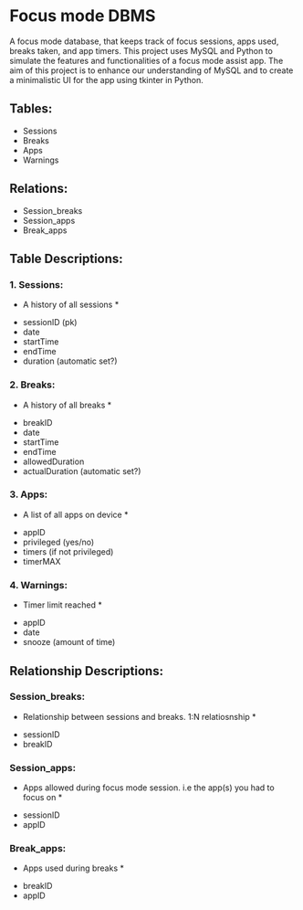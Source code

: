 # Focus mode DBMS
A focus mode database, that keeps track of focus sessions, apps used, breaks taken, and app timers.
This project uses MySQL and Python to simulate the features and functionalities of a focus mode assist app.
The aim of this project is to enhance our understanding of MySQL and to create a minimalistic UI for the app using tkinter in Python.

## Tables:
+ Sessions
+ Breaks
+ Apps
+ Warnings

## Relations:
+ Session_breaks
+ Session_apps
+ Break_apps

## Table Descriptions:
### 1. Sessions: 
* A history of all sessions *
+ sessionID (pk)
+ date
+ startTime
+ endTime
+ duration (automatic set?)

### 2. Breaks:
* A history of all breaks *
+ breakID
+ date
+ startTime
+ endTime
+ allowedDuration
+ actualDuration (automatic set?)

### 3. Apps:
* A list of all apps on device *
+ appID
+ privileged (yes/no)
+ timers (if not privileged)
+ timerMAX

### 4. Warnings:
* Timer limit reached *
+ appID
+ date
+ snooze (amount of time)

## Relationship Descriptions:

### Session_breaks:
* Relationship between sessions and breaks. 1:N relatiosnship *
+ sessionID
+ breakID

###  Session_apps:
* Apps allowed during focus mode session. i.e the app(s) you had to focus on *
+ sessionID
+ appID

###  Break_apps:
* Apps used during breaks *
+ breakID
+ appID
